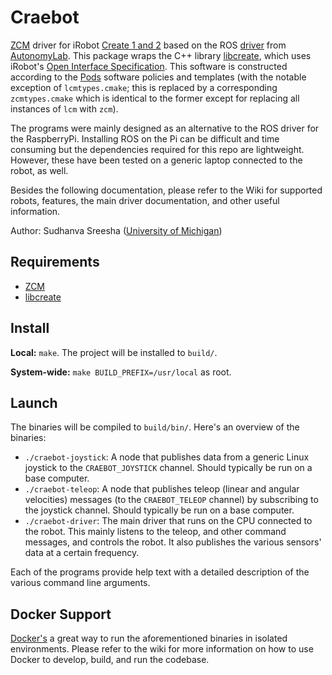# Craebot
[ZCM][zcm] driver for iRobot [Create 1 and 2][create] based on the ROS [driver][create_autonomy] from [AutonomyLab][autonomy_lab]. This package wraps the C++ library [libcreate][libcreate], which uses iRobot's [Open Interface Specification][oi_spec]. This software is constructed according to the [Pods][pods] software policies and templates (with the notable exception of `lcmtypes.cmake`; this is replaced by a corresponding `zcmtypes.cmake` which is identical to the former except for replacing all instances of `lcm` with `zcm`).

The programs were mainly designed as an alternative to the ROS driver for the RaspberryPi. Installing ROS on the Pi can be difficult and time consuming but the dependencies required for this repo are lightweight. However, these have been tested on a generic laptop connected to the robot, as well.

Besides the following documentation, please refer to the Wiki for supported robots, features, the main driver documentation, and other useful information.

Author: Sudhanva Sreesha ([University of Michigan][umich])

## Requirements
* [ZCM][zcm]
* [libcreate][libcreate]

## Install

**Local:** `make`. The project will be installed to `build/`.

**System-wide:** `make BUILD_PREFIX=/usr/local` as root.

## Launch

The binaries will be compiled to `build/bin/`. Here's an overview of the binaries:

* `./craebot-joystick`: A node that publishes data from a generic Linux joystick to the `CRAEBOT_JOYSTICK` channel. Should typically be run on a base computer.
* `./craebot-teleop`: A node that publishes teleop (linear and angular velocities) messages (to the `CRAEBOT_TELEOP` channel) by subscribing to the joystick channel. Should typically be run on a base computer.
* `./craebot-driver`: The main driver that runs on the CPU connected to the robot. This mainly listens to the teleop, and other command messages, and controls the robot. It also publishes the various sensors' data at a certain frequency.

Each of the programs provide help text with a detailed description of the various command line arguments.

## Docker Support

[Docker's][docker] a great way to run the aforementioned binaries in isolated environments. Please refer to the wiki for more information on how to use Docker to develop, build, and run the codebase.

[zcm]: http://zerocm.github.io/zcm/
[libcreate]:  https://github.com/AutonomyLab/libcreate
[oi_spec]:  https://www.adafruit.com/datasheets/create_2_Open_Interface_Spec.pdf
[umich]: https://robotics.umich.edu
[create]: http://www.irobot.com/About-iRobot/STEM/Create-2.aspx
[pods]: http://sourceforge.net/projects/pods
[create_autonomy]: https://github.com/AutonomyLab/create_autonomy
[autonomy_lab]: http://autonomylab.org
[libbot2]: https://github.com/libbot2/libbot2
[docker]: https://www.docker.com/
